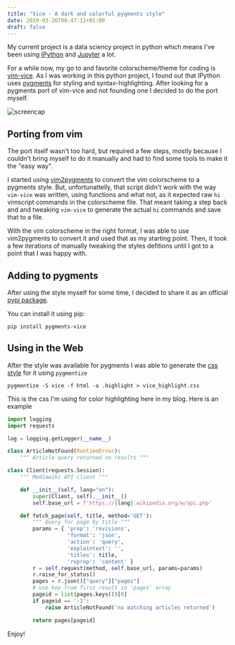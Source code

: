 ```yaml
---
title: "Vice - A dark and colorful pygments style"
date: 2019-03-26T08:47:11+01:00
draft: false
---
```


My current project is a data sciency project in python which means I've been using [IPython](https://ipython.org/) and [Jupyter](https://jupyter.org/) a lot.

For a while now, my go to and favorite colorscheme/theme for coding is [vim-vice](https://github.com/bcicen/vim-vice). As I was working in this python project, I found out that IPython uses [pygments](https://pygments.org/) for styling and syntax-highlighting. After looking for a pygments port of vim-vice and not founding one I decided to do the port myself.

![screencap][screencap]

## Porting from vim

The port itself wasn't too hard, but required a few steps, mostly because I couldn't bring myself to do it manually and had to find some tools to make it the "easy way". 

I started using [vim2pygments](https://github.com/honza/vim2pygments) to convert the vim colorscheme to a pygments style. But, unfortunattelly, that script didn't work with the way `vim-vice` was written, using functions and what not, as it expected raw `hi` vimscript commands in the colorscheme file. That meant taking a step back and and tweaking `vim-vice` to generate the actual `hi` commands and save that to a file.


With the vim colorscheme in the right format, I was able to use vim2pygments to convert it and used that as my starting point. Then, it took a few iterations of manually tweaking the styles defitions until I got to a point that I was happy with.


## Adding to pygments

After using the style myself for some time, I decided to share it as an official [pypi package](https://test.pypi.org/project/pygments-vice).

You can install it using pip:

```
pip install pygments-vice
```

## Using in the Web

After the style was available for pygments I was able to generate the [css style](https://gist.github.com/pedroreys/e7055625de7db5a6782af23aee264e3c) for it using `pygmentize`

```shell {lineos=false}
pygmentize -S vice -f html -a .highlight > vice_highlight.css
```
This is the css I'm using for color highlighting here in my blog. Here is an example

```python
import logging
import requests

log = logging.getLogger(__name__)

class ArticleNotFound(RuntimeError):
    """ Article query returned no results """

class Client(requests.Session):
    """ Mediawiki API client """

    def __init__(self, lang="en"):
        super(Client, self).__init__()
        self.base_url = f'https://{lang}.wikipedia.org/w/api.php'

    def fetch_page(self, title, method='GET'):
        """ Query for page by title """
        params = { 'prop': 'revisions',
                   'format': 'json',
                   'action': 'query',
                   'explaintext': '',
                   'titles': title,
                   'rvprop': 'content' }
        r = self.request(method, self.base_url, params=params)
        r.raise_for_status()
        pages = r.json()["query"]["pages"]
        # use key from first result in 'pages' array
        pageid = list(pages.keys())[0]
        if pageid == '-1':
            raise ArticleNotFound('no matching articles returned')

        return pages[pageid]
```

Enjoy!


[screencap]: https://i.imgur.com/jt6TthK.png "vice"
